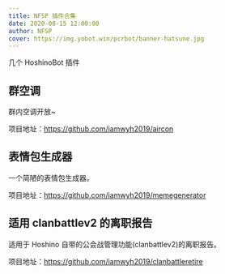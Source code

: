 ```yaml
---
title: NFSP 插件合集
date: 2020-08-15 12:00:00
author: NFSP
cover: https://img.yobot.win/pcrbot/banner-hatsune.jpg
---
```


几个 HoshinoBot 插件

## 群空调

群内空调开放~

项目地址：<https://github.com/iamwyh2019/aircon>

## 表情包生成器

一个简陋的表情包生成器。

项目地址：<https://github.com/iamwyh2019/memegenerator>

## 适用 clanbattlev2 的离职报告

适用于 Hoshino 自带的公会战管理功能(clanbattlev2)的离职报告。

项目地址：<https://github.com/iamwyh2019/clanbattleretire>
